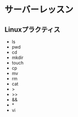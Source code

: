# サーバーレッスン
Linuxプラクティス
-----------------
- ls
- pwd
- cd
- mkdir
- touch
- cp
- mv
- rm
- cat
- \>
- \>\>
- &&
- \*
- vi
